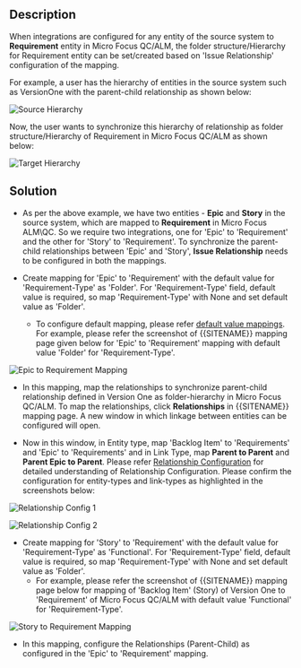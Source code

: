 ## Description

When integrations are configured for any entity of the source system to **Requirement** entity in Micro Focus QC/ALM, the folder structure/Hierarchy for Requirement entity can be set/created based on 'Issue Relationship' configuration of the mapping.

For example, a user has the hierarchy of entities in the source system such as VersionOne with the parent-child relationship as shown below:

![Source Hierarchy](../../../assets/MICRO-FOCUS-FAQ-src.png)

Now, the user wants to synchronize this hierarchy of relationship as folder structure/Hierarchy of Requirement in Micro Focus QC/ALM as shown below:

![Target Hierarchy](../../../assets/MICRO-FOCUS-FAQ-dst.png)

## Solution

* As per the above example, we have two entities - **Epic** and **Story** in the source system, which are mapped to **Requirement** in Micro Focus ALM\QC. So we require two integrations, one for 'Epic' to 'Requirement' and the other for 'Story' to 'Requirement'. To synchronize the parent-child relationships between 'Epic' and 'Story', **Issue Relationship** needs to be configured in both the mappings.

* Create mapping for 'Epic' to 'Requirement' with the default value for 'Requirement-Type' as 'Folder'. For 'Requirement-Type' field, default value is required, so map 'Requirement-Type' with None and set default value as 'Folder'.  
  * To configure default mapping, please refer [default value mappings](../../../integrate/mapping-configuration.md#default-mapping). For example, please refer the screenshot of {{SITENAME}} mapping page given below for 'Epic' to 'Requirement' mapping with default value 'Folder' for 'Requirement-Type'.

![Epic to Requirement Mapping](../../../assets/MICRO-FOCUS-FAQ-mapping-1.png)

* In this mapping, map the relationships to synchronize parent-child relationship defined in Version One as folder-hierarchy in Micro Focus QC/ALM. To map the relationships, click **Relationships** in {{SITENAME}} mapping page. A new window in which linkage between entities can be configured will open.

* Now in this window, in Entity type, map 'Backlog Item' to 'Requirements' and 'Epic' to 'Requirements' and in Link Type, map **Parent to Parent** and **Parent Epic to Parent**. Please refer [Relationship Configuration](../../../integrate/mapping-configuration.md#relationships) for detailed understanding of Relationship Configuration. Please confirm the configuration for entity-types and link-types as highlighted in the screenshots below:

![Relationship Config 1](../../../assets/MICRO-FOCUS-FAQ-2-1.png)

![Relationship Config 2](../../../assets/MICRO-FOCUS-FAQ-2-2.png)

* Create mapping for 'Story' to 'Requirement' with the default value for 'Requirement-Type' as 'Functional'. For 'Requirement-Type' field, default value is required, so map 'Requirement-Type' with None and set default value as 'Folder'.  
  * For example, please refer the screenshot of {{SITENAME}} mapping page below for mapping of 'Backlog Item' (Story) of Version One to 'Requirement' of Micro Focus QC/ALM with default value 'Functional' for 'Requirement-Type'.

![Story to Requirement Mapping](../../../assets/MICRO-FOCUS-FAQ-mapping-3.png)

* In this mapping, configure the Relationships (Parent-Child) as configured in the 'Epic' to 'Requirement' mapping.






